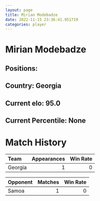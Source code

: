 ```yaml
---  
layout: page  
title: Mirian Modebadze  
date: 2022-11-15 23:36:41.951719  
categories: player  
---
```

# Mirian Modebadze

## Positions: 

## Country: Georgia

## Current elo: 95.0

## Current Percentile: None

# Match History


| Team    |   Appearances |   Win Rate |
|:--------|--------------:|-----------:|
| Georgia |             1 |          0 |

| Opponent   |   Matches |   Win Rate |
|:-----------|----------:|-----------:|
| Samoa      |         1 |          0 |